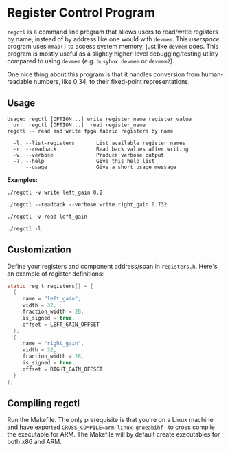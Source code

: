 # Register Control Program
`regctl` is a command line program that allows users to read/write registers by name, instead of by address like one would with `devmem`. This *userspace* program uses `mmap()` to access system memory, just like `devmem` does. This program is mostly useful as a slightly higher-level debugging/testing utility compared to using `devmem` (e.g. `busybox devmem` or `devmem2`). 

One nice thing about this program is that it handles conversion from human-readable numbers, like 0.34, to their fixed-point representations. 



## Usage
```
Usage: regctl [OPTION...] write register_name register_value
  or:  regctl [OPTION...]  read register_name
regctl -- read and write fpga fabric registers by name

  -l, --list-registers       List available register names
  -r, --readback             Read back values after writing
  -v, --verbose              Produce verbose output
  -?, --help                 Give this help list
      --usage                Give a short usage message
```

**Examples:**

`./regctl -v write left_gain 0.2`

`./regctl --readback --verbose write right_gain 0.732`

`./regctl -v read left_gain`

`./regctl -l`

## Customization
Define your registers and component address/span in `registers.h`. Here's an example of register definitions:
```c
static reg_t registers[] = {
  {
    .name = "left_gain",
    .width = 32,
    .fraction_width = 28,
    .is_signed = true,
    .offset = LEFT_GAIN_OFFSET
  },
  {
    .name = "right_gain",
    .width = 32,
    .fraction_width = 28,
    .is_signed = true,
    .offset = RIGHT_GAIN_OFFSET
  }
};
```

## Compiling regctl
Run the Makefile. The only prerequisite is that you're on a Linux machine and have exported `CROSS_COMPILE=arm-linux-gnueabihf-` to cross compile the executable for ARM. The Makefile will by default create executables for both x86 and ARM.
